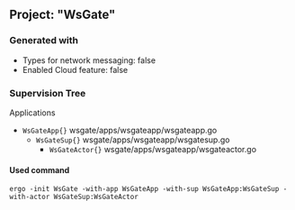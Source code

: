 ## Project: "WsGate"

### Generated with
 - Types for network messaging: false
 - Enabled Cloud feature: false

### Supervision Tree

Applications
 - `WsGateApp{}` wsgate/apps/wsgateapp/wsgateapp.go
   - `WsGateSup{}` wsgate/apps/wsgateapp/wsgatesup.go
     - `WsGateActor{}` wsgate/apps/wsgateapp/wsgateactor.go


#### Used command
`ergo -init WsGate -with-app WsGateApp -with-sup WsGateApp:WsGateSup -with-actor WsGateSup:WsGateActor`
